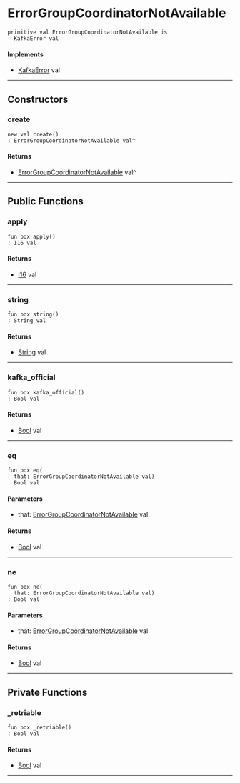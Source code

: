 # ErrorGroupCoordinatorNotAvailable

```pony
primitive val ErrorGroupCoordinatorNotAvailable is
  KafkaError val
```

#### Implements

* [KafkaError](pony-kafka-KafkaError) val

---

## Constructors

### create

```pony
new val create()
: ErrorGroupCoordinatorNotAvailable val^
```

#### Returns

* [ErrorGroupCoordinatorNotAvailable](pony-kafka-ErrorGroupCoordinatorNotAvailable) val^

---

## Public Functions

### apply

```pony
fun box apply()
: I16 val
```

#### Returns

* [I16](builtin-I16) val

---

### string

```pony
fun box string()
: String val
```

#### Returns

* [String](builtin-String) val

---

### kafka_official

```pony
fun box kafka_official()
: Bool val
```

#### Returns

* [Bool](builtin-Bool) val

---

### eq

```pony
fun box eq(
  that: ErrorGroupCoordinatorNotAvailable val)
: Bool val
```
#### Parameters

*   that: [ErrorGroupCoordinatorNotAvailable](pony-kafka-ErrorGroupCoordinatorNotAvailable) val

#### Returns

* [Bool](builtin-Bool) val

---

### ne

```pony
fun box ne(
  that: ErrorGroupCoordinatorNotAvailable val)
: Bool val
```
#### Parameters

*   that: [ErrorGroupCoordinatorNotAvailable](pony-kafka-ErrorGroupCoordinatorNotAvailable) val

#### Returns

* [Bool](builtin-Bool) val

---

## Private Functions

### _retriable

```pony
fun box _retriable()
: Bool val
```

#### Returns

* [Bool](builtin-Bool) val

---

